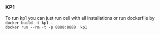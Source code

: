 ### KP1

To run kp1 you can just run cell with all installations or run dockerfile by \
`docker build -t kp1 .` \
`docker run --rm -t -p 8888:8888  kp1`
